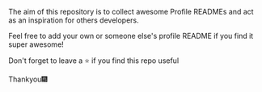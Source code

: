 The aim of this repository is to collect awesome Profile READMEs and act as an inspiration for others developers.

Feel free to add your own or someone else's profile README if you find it super awesome!

Don't forget to leave a ⭐ if you find this repo useful 

Thankyou🎆

